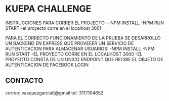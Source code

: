 # KUEPA CHALLENGE

INSTRUCCIONES PARA CORRER EL PROJECTO:
    - NPM INSTALL
    -NPM RUN START
    -el proyecto corre en el localhost 3001 

PARA EL CORRECTO FUNCIONAMIENTO DE LA PRUEBA SE DESARROLLO UN BACKEND EN EXPRESS QUE PROVEEER UN SERVICIO DE AUTENTICACION PARA ALMACENAR USUARIOS: 
    -NPM INSTALL
    -NPM RUN START
    -EL PROYECTO CORRE EN EL LOCALHOST 3000
    -EL PROYECTO CONSTA DE UN UNICO ENDPOINT QUE RECIBE EL OBJETO DE AUTENTICACION DE FACEBOOK LOGIN


## CONTACTO

correo: vasquezgarciafj@gmail
tel: 3117104652
